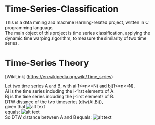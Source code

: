 # Time-Series-Classification

This is a data mining and machine learning-related project, written in C programming language.\
The main object of this project is time series classification, applying the dynamic time warping algorithm, to measure the similarity of two time series.

# Time-Series Theory

[WikiLink] (https://en.wikipedia.org/wiki/Time_series)

Let two time series A and B, with ai(1<=n<=N) and bj(1<=n<=N).\
Ai is the time series including the i-first elements of A.\
Bj is the time series including the j-first elements of B.\
DTW distance of the two timeseries (dtw(Ai,Bj)), \
given that ![alt text](https://github.com/KGArgyropoulos/Time-Series-Classification/images/blob/master/img3.png) \
equals: ![alt text](https://github.com/KGArgyropoulos/Time-Series-Classification/images/blob/master/img1.png) \
So DTW distance between A and B equals: ![alt text](https://github.com/KGArgyropoulos/Time-Series-Classification/images/blob/master/img2.png)

